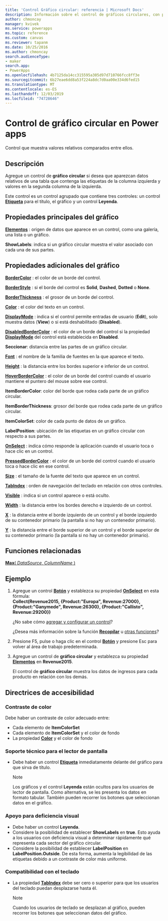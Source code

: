 ```yaml
---
title: 'Control Gráfico circular: referencia | Microsoft Docs'
description: Información sobre el control de gráficos circulares, con propiedades y ejemplos
author: chmoncay
manager: kvivek
ms.service: powerapps
ms.topic: reference
ms.custom: canvas
ms.reviewer: tapanm
ms.date: 10/25/2016
ms.author: chmoncay
search.audienceType:
- maker
search.app:
- PowerApps
ms.openlocfilehash: 4b7125da14cc315595a305d97d710766fcc8ff3e
ms.sourcegitcommit: 6b27eae6dd8a53f224a8dc7d0aa00e334d6fed15
ms.translationtype: MT
ms.contentlocale: es-ES
ms.lasthandoff: 12/03/2019
ms.locfileid: "74728646"
---
```

# <a name="pie-chart-control-in-power-apps"></a>Control de gráfico circular en Power apps
Control que muestra valores relativos comparados entre ellos.

## <a name="description"></a>Descripción
Agregue un control de **gráfico circular** si desea que aparezcan datos relativos de una tabla que contenga las etiquetas de la columna izquierda y valores en la segunda columna de la izquierda.

Este control es un control agrupado que contiene tres controles: un control **[Etiqueta](control-text-box.md)** para el título, el gráfico y un control **Leyenda**.

## <a name="chart-key-properties"></a>Propiedades principales del gráfico
**[Elementos](properties-core.md)** : origen de datos que aparece en un control, como una galería, una lista o un gráfico.

**ShowLabels**: indica si un gráfico circular muestra el valor asociado con cada una de sus partes.

## <a name="additional-chart-properties"></a>Propiedades adicionales del gráfico
**[BorderColor](properties-color-border.md)** : el color de un borde del control.

**[BorderStyle](properties-color-border.md)** : si el borde del control es **Solid**, **Dashed**, **Dotted** o **None**.

**[BorderThickness](properties-color-border.md)** : el grosor de un borde del control.

**[Color](properties-color-border.md)** : el color del texto en un control.

**[DisplayMode](properties-core.md)** : indica si el control permite entradas de usuario (**Edit**), solo muestra datos (**View**) o si está deshabilitado (**Disabled**).

**[DisabledBorderColor](properties-color-border.md)** : el color de un borde del control si la propiedad **[DisplayMode](properties-core.md)** del control está establecida en **Disabled**.

**Seccionar**: distancia entre las partes de un gráfico circular.

**[Font](properties-text.md)** : el nombre de la familia de fuentes en la que aparece el texto.

**[Height](properties-size-location.md)** : la distancia entre los bordes superior e inferior de un control.

**[HoverBorderColor](properties-color-border.md)** : el color de un borde del control cuando el usuario mantiene el puntero del mouse sobre ese control.

**ItemBorderColor**: color del borde que rodea cada parte de un gráfico circular.

**ItemBorderThickness**: grosor del borde que rodea cada parte de un gráfico circular.

**ItemColorSet**: color de cada punto de datos de un gráfico.

**LabelPosition**: ubicación de las etiquetas en un gráfico circular con respecto a sus partes.

**[OnSelect](properties-core.md)** : indica cómo responde la aplicación cuando el usuario toca o hace clic en un control.

**[PressedBorderColor](properties-color-border.md)** : el color de un borde del control cuando el usuario toca o hace clic en ese control.

**[Size](properties-text.md)** : el tamaño de la fuente del texto que aparece en un control.

**[TabIndex](properties-accessibility.md)** : orden de navegación del teclado en relación con otros controles.

**[Visible](properties-core.md)** : indica si un control aparece o está oculto.

**[Width](properties-size-location.md)** : la distancia entre los bordes derecho e izquierdo de un control.

**[X](properties-size-location.md)** : la distancia entre el borde izquierdo de un control y el borde izquierdo de su contenedor primario (la pantalla si no hay un contenedor primario).

**[Y](properties-size-location.md)** : la distancia entre el borde superior de un control y el borde superior de su contenedor primario (la pantalla si no hay un contenedor primario).

## <a name="related-functions"></a>Funciones relacionadas
[**Max**( *DataSource*, *ColumnName* )](../functions/function-aggregates.md)

## <a name="example"></a>Ejemplo
1. Agregue un control **[Botón](control-button.md)** y establezca su propiedad **[OnSelect](properties-core.md)** en esta fórmula:<br>
   **Collect(Revenue2015, {Product:"Europa", Revenue:27000}, {Product:"Ganymede", Revenue:26300}, {Product:"Callisto", Revenue:29200})**
   
    ¿No sabe cómo [agregar y configurar un control](../add-configure-controls.md)?
   
    ¿Desea más información sobre la función **[Recopilar](../functions/function-clear-collect-clearcollect.md)** u [otras funciones](../formula-reference.md)?
2. Presione F5, pulse o haga clic en el control **[Botón](control-button.md)** y presione Esc para volver al área de trabajo predeterminada.
3. Agregue un control de **gráfico circular** y establezca su propiedad **[Elementos](properties-core.md)** en **Revenue2015**.
   
    El control de **gráfico circular** muestra los datos de ingresos para cada producto en relación con los demás.


## <a name="accessibility-guidelines"></a>Directrices de accesibilidad
### <a name="color-contrast"></a>Contraste de color
Debe haber un contraste de color adecuado entre:
* Cada elemento de **ItemColorSet**
* Cada elemento de **ItemColorSet** y el color de fondo
* La propiedad **[Color](properties-color-border.md)** y el color de fondo

### <a name="screen-reader-support"></a>Soporte técnico para el lector de pantalla
* Debe haber un control **[Etiqueta](control-text-box.md)** inmediatamente delante del gráfico para que sirva de título.

    > [!NOTE]
  > Los gráficos y el control **Leyenda** están ocultos para los usuarios de lector de pantalla. Como alternativa, se les presenta los datos en formato tabular. También pueden recorrer los botones que seleccionan datos en el gráfico.

### <a name="low-vision-support"></a>Apoyo para deficiencia visual
* Debe haber un control **Leyenda**.
* Considere la posibilidad de establecer **ShowLabels** en **true**. Esto ayuda a los usuarios con deficiencia visual a determinar rápidamente qué representa cada sector del gráfico circular.
* Considere la posibilidad de establecer **LabelPosition** en **LabelPosition.Outside**. De esta forma, aumenta la legibilidad de las etiquetas debido a un contraste de color más uniforme.

### <a name="keyboard-support"></a>Compatibilidad con el teclado
* La propiedad **[TabIndex](properties-accessibility.md)** debe ser cero o superior para que los usuarios del teclado puedan desplazarse hasta él.

    > [!NOTE]
  > Cuando los usuarios de teclado se desplazan al gráfico, pueden recorrer los botones que seleccionan datos del gráfico.
